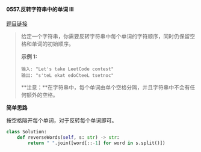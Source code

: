#### 0557.反转字符串中的单词 III

[题目链接](https://leetcode-cn.com/problems/reverse-words-in-a-string-iii)

>给定一个字符串，你需要反转字符串中每个单词的字符顺序，同时仍保留空格和单词的初始顺序。
>
>**示例 1:**
>
>```
>输入: "Let's take LeetCode contest"
>输出: "s'teL ekat edoCteeL tsetnoc" 
>```
>
>**注意：**在字符串中，每个单词由单个空格分隔，并且字符串中不会有任何额外的空格。

**简单思路**

按空格隔开每个单词，对于反转每个单词即可。

```python
class Solution:
    def reverseWords(self, s: str) -> str:
        return " ".join([word[::-1] for word in s.split()])
```

